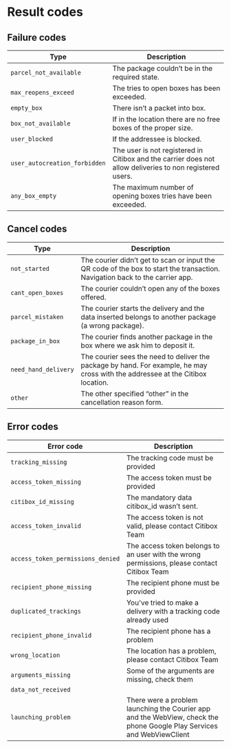 # Result codes

## Failure codes
| Type                          | Description                                                                                              |
|-------------------------------|----------------------------------------------------------------------------------------------------------|
| `parcel_not_available`        | The package couldn’t be in the required state.                                                           |
| `max_reopens_exceed`          | The tries to open boxes has been exceeded.                                                               |
| `empty_box`                   | There isn’t a packet into box.                                                                           |
| `box_not_available`           | If in the location there are no free boxes of the proper size.                                           |
| `user_blocked`                | If the addressee is blocked.                                                                             |
| `user_autocreation_forbidden` | The user is not registered in Citibox and the carrier does not allow deliveries to non registered users. |
| `any_box_empty`               | The maximum number of opening boxes tries have been exceeded.                                            |

## Cancel codes
| Type                 | Description                                                                                                                     |
|----------------------|---------------------------------------------------------------------------------------------------------------------------------|
| `not_started`        | The courier didn’t get to scan or input the QR code of the box to start the transaction. Navigation back to the carrier app.    |
| `cant_open_boxes`    | The courier couldn’t open any of the boxes offered.                                                                             |
| `parcel_mistaken`    | The courier starts the delivery and the data inserted belongs to another package (a wrong package).                             |
| `package_in_box`     | The courier finds another package in the box where we ask him to deposit it.                                                    |
| `need_hand_delivery` | The courier sees the need to deliver the package by hand. For example, he may cross with the addressee at the Citibox location. |
| `other`              | The other specified “other” in the cancellation reason form.                                                                    |

## Error codes
| Error code                        | Description                                                                                                            |
|-----------------------------------|------------------------------------------------------------------------------------------------------------------------|
| `tracking_missing`                | The tracking code must be provided                                                                                     |
| `access_token_missing`            | The access token must be provided                                                                                      |
| `citibox_id_missing`              | The mandatory data citibox_id wasn’t sent.                                                                             |
| `access_token_invalid`            | The access token is not valid, please contact Citibox Team                                                             |
| `access_token_permissions_denied` | The access token belongs to an user with the wrong permissions, please contact Citibox Team                            |
| `recipient_phone_missing`         | The recipient phone must be provided                                                                                   |
| `duplicated_trackings`            | You've tried to make a delivery with a tracking code already used                                                      |
| `recipient_phone_invalid`         | The recipient phone has a problem                                                                                      |
| `wrong_location`                  | The location has a problem, please contact Citibox Team                                                                |
| `arguments_missing`               | Some of the arguments are missing, check them                                                                          |
| `data_not_received`               |                                                                                                                        |
| `launching_problem`               | There were a problem launching the Courier app and the WebView, check the phone Google Play Services and WebViewClient |
